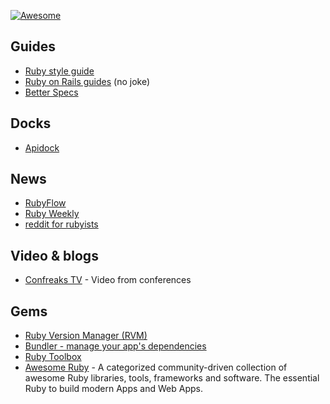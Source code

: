[![Awesome](https://cdn.rawgit.com/sindresorhus/awesome/d7305f38d29fed78fa85652e3a63e154dd8e8829/media/badge.svg)](https://github.com/sindresorhus/awesome)

## Guides

- [Ruby style guide](https://github.com/bbatsov/ruby-style-guide)
- [Ruby on Rails guides](http://guides.rubyonrails.org) (no joke)
- [Better Specs](http://betterspecs.org/)

## Docks

- [Apidock](http://apidock.com/)

## News 

- [RubyFlow](http://www.rubyflow.com/)
- [Ruby Weekly](http://rubyweekly.com/)
- [reddit for rubyists](https://www.reddit.com/r/ruby)

## Video & blogs
- [Confreaks TV](http://confreaks.tv/) - Video from conferences

## Gems

- [Ruby Version Manager (RVM)](http://rvm.io/rvm/install)
- [Bundler - manage your app's dependencies](http://bundler.io)
- [Ruby Toolbox](http:/www.ruby-toolbox.com) 
- [Awesome Ruby](http://awesome-ruby.com/) - A categorized community-driven collection of awesome Ruby libraries, tools, frameworks and software. The essential Ruby to build modern Apps and Web Apps.
